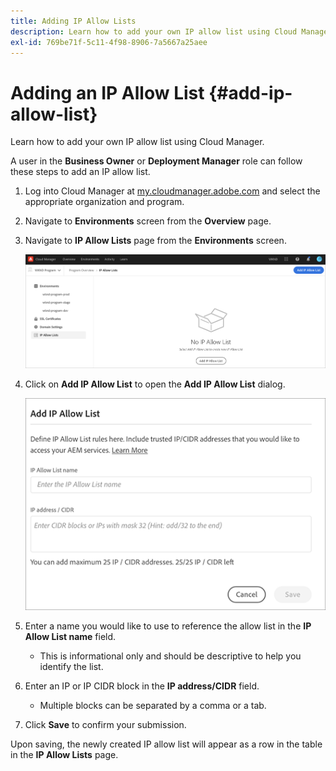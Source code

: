 ```yaml
---
title: Adding IP Allow Lists
description: Learn how to add your own IP allow list using Cloud Manager.
exl-id: 769be71f-5c11-4f98-8906-7a5667a25aee
---
```


# Adding an IP Allow List {#add-ip-allow-list}

Learn how to add your own IP allow list using Cloud Manager.

A user in the **Business Owner** or **Deployment Manager** role can follow these steps to add an IP allow list.

1. Log into Cloud Manager at [my.cloudmanager.adobe.com](https://my.cloudmanager.adobe.com/) and select the appropriate organization and program.

1. Navigate to **Environments** screen from the **Overview** page.

1. Navigate to **IP Allow Lists** page from the **Environments** screen.

   ![IP allow lists option in the side panel](/help/implementing/cloud-manager/assets/ip-allow-list/ip-allow-list-create.png)

1. Click on **Add IP Allow List** to open the **Add IP Allow List** dialog.

   ![The Add IP Allow List dialog](/help/implementing/cloud-manager/assets/ip-allow-list/ip-allow-list-create02.png)

1. Enter a name you would like to use to reference the allow list in the **IP Allow List name** field.

   * This is informational only and should be descriptive to help you identify the list.

1. Enter an IP or IP CIDR block in the **IP address/CIDR** field.

   * Multiple blocks can be separated by a comma or a tab.

1. Click **Save** to confirm your submission.

Upon saving, the newly created IP allow list will appear as a row in the table in the **IP Allow Lists** page.
